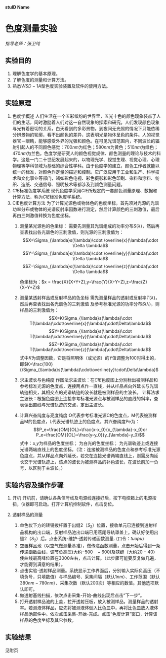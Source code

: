 **stuID Name**

# 色度测量实验
*指导老师：张卫纯*
## 实验目的

1. 理解色度学的基本原理。
2. 了解色度的测量和计算方法。
3. 熟悉$WSD-1A$型色度实验装置及软件的使用方法。

## 实验原理
1. 色度学概述
   人们生活在一个五彩缤纷的世界里，五光十色的颜色现象装点了人们的生活，同时激励着人们对这一自然现象的探索和研究。人们发现颜色现象与光有着密切的关系，白天看到的多彩景物，到夜间无光照的情况下只能依稀分辨景物的轮廓，看不出颜色的差异，这表明光是物体呈色的条件。人的视觉器官－眼睛，能够感受外界的光强和颜色。在可见光谱范围内，不同波长的辐射引起人的不同颜色感觉：$700nm$为红色；$580nm$为黄色；$510nm$为绿色；$470nm$为兰色。色度学是研究人的颜色视觉规律、颜色测量的理论与技术的科学。这是一门二十世纪发展起来的，以物理光学、视觉生理、视觉心理、心理物理等学科领域为基础的综合性学科。由于色度学的建立，颜色工作者就能以统一的标准，对颜色作定量的描述和控制。它广泛应用于工业和生产、科学技术和文化事业等部门，诸如彩色电视、彩色摄影和彩色印刷、染料和涂料、纺织、造纸、交通信号、照明技术等都涉及到颜色测量问题。
2. $CIE$标准色度学系统
   现代色度学采用$CIE$所规定的一套颜色测量原理、数据和计算方法，称为$CIE$标准色度学系统。
3. CIE色度计算方法
    为了计算光源色或物体色的色度坐标，首先须对光源的光谱功率分布或物体的光谱反射率因数进行测定，然后计算颜色的三刺激值，最后再由三刺激值转换为色度坐标。
    1. 测量某光源色的色坐标：
       需要先测量其光谱组成的功率分布$S(λ)$，然后再查表找出各光谱色的三刺激值，则光源的三刺激值为：
       $$X=\Sigma_{\lambda}s(\lambda)\cdot \overline{x}(\lambda)\cdot \Delta \lambda$$
       $$Y=\Sigma_{\lambda}s(\lambda)\cdot \overline{y}(\lambda)\cdot \Delta \lambda$$
       $$Z=\Sigma_{\lambda}s(\lambda)\cdot \overline{z}(\lambda)\cdot \Delta \lambda$$

       色坐标为：$x = \frac{X}{X+Y+Z},y=\frac{Y}{X+Y+Z},z=\frac{Z}{X+Y+Z}$
    2. 测量某透射样品或反射样品的色坐标
       需先测量样品的透射或反射率$T(λ)$，然后再查表找出各光谱色的三刺激值 及参考标准光源的功率分布$S(λ)$，则样品的三刺激值为：
       $$X=K\Sigma_{\lambda}s(\lambda)\cdot T(\lambda)\cdot\overline{x}(\lambda)\cdot\Delta\lambda$$
       $$Y=K\Sigma_{\lambda}s(\lambda)\cdot T(\lambda)\cdot\overline{y}(\lambda)\cdot\Delta\lambda$$
       $$Z=K\Sigma_{\lambda}s(\lambda)\cdot T(\lambda)\cdot\overline{z}(\lambda)\cdot\Delta\lambda$$
       式中$K$为调整因数，它是将照明体（或光源）的$Y$值调整为$100$时得出的，即$K=\frac{100}{\Sigma_{\lambda}s(\lambda)\cdot\overline{y}\cdot\Delta\lambda}$
    3. 求主波长与色纯度
       作图法求主波长：在$CIE$色度图上分别标出被测样品和参考标准光源的色度点，连接两点作一直线，并从样品点向外延长与光谱轨迹相交，其相交点的光谱轨迹的波长就是被测样品的主波长。
       计算法求主波长：根据色度图上连接参考标准光源点与被测样品的直线的斜率，查表读出直线与光谱轨迹的交点，定出主波长。
    4. 计算兴奋纯度与亮度纯度
       O代表参考标准光源C的色度点，M代表被测样品M的色度点，L代表光谱轨迹上的色度点，其兴奋纯度Pe为：
       $$P_e=\frac{OM}{OL}=\frac{x-x_0}{x_{\lambda}-x_0}or P_e=\frac{OM}{OL}=\frac{y-y_0}{y_{\lambda}-y_0}$$
       式中：$x$,$y$为样品的色度坐标； 为白光的色度坐标； 为光谱轨迹上或连接光谱两端直线上的色度坐标。（注：连接被测样品的色度点和参考标准光源色度点，并从样品点向外延长，若交在连接光谱两端直线上，则需反向延长交于光谱轨迹上，该点的波长为被测样品的补色波长，在波长前加一负号，以区别于主波长。）

## 实验内容及操作步骤

1. 开机
   开机前，请确认各条信号线及电源线连接好后，按下电控箱上的电源按扭，仪器即可启动。打开计算机控制软件，点击复位。

2. 透射样品的测量
   1. 单色仪下方的转镜拨杆置于出缝2（$S_2$）位置，接收单元已连接到透射样品机构的出口端，反射样品池出口端已用燕尾导轨罩盖上。确认好使用出缝2（$S_2$）后，点击系统-维护-透射传递函数测量. (口令：$tuopu$)
   2. 空置样品池（以空气做测量基准），做传递函数测量，点击开始后得到一条传递函数曲线，调节负高压(大约$-500~~~-600$)及狭缝（大约$20-40$）使曲线最高峰位置在$3000$左右，点击计算。（此步骤可能要反复做几遍，才能得到满意的结果）。
   3. 点击实验-透射样品测量。系统显示工作界面后，分别输入实际负高压（不填负号，只填数值）与样品编号、采集间隔（默认$1nm$）、工作范围（默认$380 nm -780 nm$）、采集次数（默认$200$次）等相应的数值。其他选项默认即可。
   4. 做透射基线扫描，依次点击采集-开始-曲线出现后点击“下一步”。
   5. 打开透射样品池的上盖，拉开透射压板，放入被测样品，测量样品的透射率。若测液体样品，应先将被测液体倒入比色皿中，再将比色皿放入液体样品池部件中。依次点击采集-开始-完成。点击“色度计算”窗口，计算该样品的色度坐标及其它参数。

## 实验结果

见附页